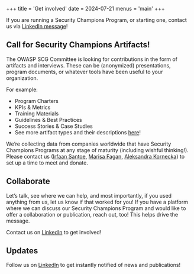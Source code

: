 +++
title = 'Get involved'
date = 2024-07-21
menus = 'main'
+++

If you are running a Security Champions Program, or starting one, contact us via [LinkedIn message](https://www.linkedin.com/company/owasp-security-champions-guide/)!

## Call for Security Champions Artifacts!
The OWASP SCG Committee is looking for contributions in the form of artifacts and interviews. These can be (anonymized) presentations, program documents, or whatever tools have been useful to your organization.

For example:

- Program Charters
- KPIs & Metrics
- Training Materials
- Guidelines & Best Practices
- Success Stories & Case Studies
- See more artifact types and their descriptions [here](https://docs.google.com/document/d/1eZHaBUMBxHmSLTVAhdaGVvZNl3MP5Fe-UCNFBuyY9RA/edit?usp=sharing)!

We’re collecting data from companies worldwide that have Security Champions Programs at any stage of maturity (including wishful thinking!). Please contact us ([Irfaan Santoe](https://www.linkedin.com/in/irfaansantoe/), [Marisa Fagan](https://www.linkedin.com/in/marisafagan/), [Aleksandra Kornecka](https://www.linkedin.com/in/aleksandrakornecka/)) to set up a time to meet and donate.

## Collaborate
Let’s talk, see where we can help, and most importantly, if you used anything from us, let us know if that worked for you!
If you have a platform where we can discuss our Security Champions Program and would like to offer a collaboration or publication, reach out, too! This helps drive the message.

Contact us on [LinkedIn](https://www.linkedin.com/company/owasp-security-champions-guide/) to get involved!

## Updates

Follow us on [LinkedIn](https://www.linkedin.com/company/owasp-security-champions-guide/) to get instantly notified of news and publications!